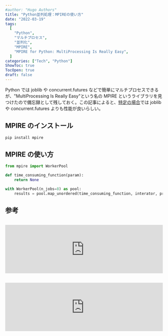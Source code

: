 ```yaml
---
#author: "Hugo Authors"
title: "Python並列処理：MPIREの使い方"
date: "2022-03-19"
tags:
  [
    "Python",
    "マルチプロセス",
    "並列化",
    "MPIRE",
    "MPIRE for Python: MultiProcessing Is Really Easy",
  ]
categories: ["Tech", "Python"]
ShowToc: true
TocOpen: true
draft: false
---
```


Python では joblib や concurrent.futures などで簡単にマルチプロセスできるが、"MultiProcessing Is Really Easy"という名の MPIRE というライブラリを見つけたので備忘録として残しておく。この記事によると、[特定の場合](https://towardsdatascience.com/mpire-for-python-multiprocessing-is-really-easy-d2ae7999a3e9)では joblib や concurrent.futures よりも性能が良いらしい。

## MPIRE のインストール

```bash
pip install mpire
```

## MPIRE の使い方

```python
from mpire import WorkerPool

def time_consuming_function(param):
    return None

with WorkerPool(n_jobs=8) as pool:
    results = pool.map_unordered(time_consuming_function, interator, progress_bar=True)

```

## 参考

<iframe class="hatenablogcard" style="width:100%;height:155px;margin:15px 0;max-width:720px;" title="Getting started" src="https://hatenablog-parts.com/embed?url=https://slimmer-ai.github.io/mpire/getting_started.html" frameborder="0" scrolling="no"></iframe>

<iframe class="hatenablogcard" style="width:100%;height:155px;margin:15px 0;max-width:720px;" title="MPIRE for Python: MultiProcessing Is Really Easy" src="https://hatenablog-parts.com/embed?url=https://towardsdatascience.com/mpire-for-python-multiprocessing-is-really-easy-d2ae7999a3e9/" frameborder="0" scrolling="no"></iframe>
